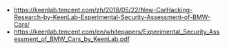 - https://keenlab.tencent.com/zh/2018/05/22/New-CarHacking-Research-by-KeenLab-Experimental-Security-Assessment-of-BMW-Cars/
- https://keenlab.tencent.com/en/whitepapers/Experimental_Security_Assessment_of_BMW_Cars_by_KeenLab.pdf

